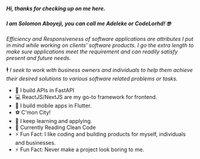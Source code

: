 ##### Hi, thanks for checking up on me here.  
##### I am Solomon Aboyeji, you can call me Adeleke or CodeLorhd! 🤓

_Efficiency and Responsiveness of software applications are attributes I put in mind while working on clients' software products. I go the extra length to make sure applications meet the requirement and can readily satisfy present and future needs._

🕴️ _I seek to work with business owners and individuals to help them achieve their desired solutions to various software related problems or tasks._

- 🔭 I build APIs in FastAPI
- 💻 ReactJS/NextJS are my go-to framework for frontend.
- 📱 I build mobile apps in Flutter.
- ⚽ C'mon City!
- 🌱 I keep learning and applying.
- 📕 Currently Reading Clean Code
- ⚡ Fun Fact: I like coding and building products for myself, individuals and businesses.
- ⚡ Fun Fact: Never make a project look boring to me.

<!--
**codelorhd/codelorhd** is a ✨ _special_ ✨ repository because its `README.md` (this file) appears on your GitHub profile.

Here are some ideas to get you started:

- 🔭 I’m currently working on ...
- 🌱 I’m currently learning ...
- 👯 I’m looking to collaborate on ...
- 🤔 I’m looking for help with ...
- 💬 Ask me about ...
- 📫 How to reach me: ...
- 😄 Pronouns: ...
- ⚡ Fun fact: ...
-->

